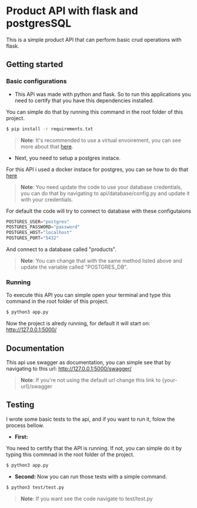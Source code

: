 # Product API with flask and postgresSQL

This is a simple product API that can perform basic crud operations with flask.

## Getting started

### Basic configurations
* This APi was made with python and flask. So to run this applications you need to certify that you have this dependencies installed.

You can simple do that by running this command in the root folder of this project.

``` sh
$ pip install -r requirements.txt 
```

> **Note**: It's recommended to use a virtual envoirement, you can see more about that [here](https://virtualenv.pypa.io/en/latest/installation.html).

*  Next, you need to setup a postgres instace.

For this API i used a docker instace for postgres, you can se how to do that [here](https://hub.docker.com/_/postgres)

> **Note**: You need update the code to use your database credentials, you can do that by navigating to api/database/config.py and update it with your credentials.

For default the code will try to connect to database with these configutaions

``` python
POSTGRES_USER="postgres"
POSTGRES_PASSWORD="password"
POSTGRES_HOST="localhost"
POSTGRES_PORT="5432"
```

And connect to a database called "products".
> **Note**: You can change that with the same method listed above and update the variable called "POSTGRES_DB".

### Running 
To execute this API you can simple open your terminal and type this command in the root folder of this project.

``` sh
$ python3 app.py 
```
Now the project is alredy running, for default it will start on: http://127.0.0.1:5000/

## Documentation

This api use swagger as documentation, you can simple see that by navigating to this url: http://127.0.0.1:5000/swagger/
> **Note**: If you're not using the default url change this link to {your-url}/swagger

## Testing 

I wrote some basic tests to the api, and if you want to run it, folow the process bellow.

* **First:**

You need to certify that the API is running. If not, you can simple do it by typing this commnad in the root folder of the project.

``` sh
$ python3 app.py 
```

* **Second:**
Now you can run those tests with a simple command.

``` sh
$ python3 test/test.py 
```

> **Note**: If you want see the code navigate to test/test.py


